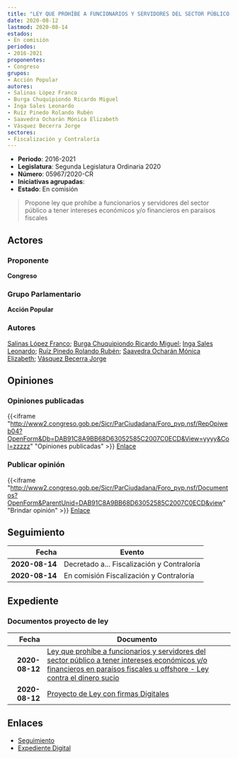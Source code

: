```yaml
---
title: "LEY QUE PROHÍBE A FUNCIONARIOS Y SERVIDORES DEL SECTOR PÚBLICO A TENER INTERESES ECONÓMICOS Y/O FINANCIEROS EN PARAÍSOS FISCALES U 'OFFSHORE'- LEY CONTRA EL DINERO SUCIO"
date: 2020-08-12
lastmod: 2020-08-14
estados:
- En comisión
periodos:
- 2016-2021
proponentes:
- Congreso
grupos:
- Acción Popular
autores:
- Salinas López Franco
- Burga Chuquipiondo Ricardo Miguel
- Inga Sales Leonardo
- Ruíz Pinedo Rolando Rubén
- Saavedra Ocharán Mónica Elizabeth
- Vásquez Becerra Jorge
sectores:
- Fiscalización y Contraloría
---
```

- **Periodo**: 2016-2021
- **Legislatura**: Segunda Legislatura Ordinaria 2020
- **Número**: 05967/2020-CR
- **Iniciativas agrupadas**: 
- **Estado**: En comisión

> Propone ley que prohíbe a funcionarios y servidores del sector público a tener intereses económicos y/o financieros en paraísos fiscales


## Actores

### Proponente

**Congreso**

### Grupo Parlamentario

**Acción Popular**

### Autores

[Salinas López Franco](mailto:mailto:fsalinas@congreso.gob.pe); [Burga Chuquipiondo Ricardo Miguel](mailto:mailto:rburga@congreso.gob.pe); [Inga Sales Leonardo](mailto:mailto:lingas@congreso.gob.pe); [Ruíz Pinedo Rolando Rubén](mailto:mailto:rruiz@congreso.gob.pe); [Saavedra Ocharán Mónica Elizabeth](mailto:mailto:msaavedra@congreso.gob.pe); [Vásquez Becerra Jorge](mailto:mailto:jvasquezb@congreso.gob.pe)

## Opiniones

### Opiniones publicadas

{{<iframe "http://www2.congreso.gob.pe/Sicr/ParCiudadana/Foro_pvp.nsf/RepOpiweb04?OpenForm&Db=DAB91C8A9BB68D63052585C2007C0ECD&View=yyyy&Col=zzzzz" "Opiniones publicadas" >}}
[Enlace](http://www2.congreso.gob.pe/Sicr/ParCiudadana/Foro_pvp.nsf/RepOpiweb04?OpenForm&Db=DAB91C8A9BB68D63052585C2007C0ECD&View=yyyy&Col=zzzzz)

### Publicar opinión

{{<iframe "http://www2.congreso.gob.pe/Sicr/ParCiudadana/Foro_pvp.nsf/Documentos?OpenForm&ParentUnid=DAB91C8A9BB68D63052585C2007C0ECD&view" "Brindar opinión" >}}
[Enlace](http://www2.congreso.gob.pe/Sicr/ParCiudadana/Foro_pvp.nsf/Documentos?OpenForm&ParentUnid=DAB91C8A9BB68D63052585C2007C0ECD&view)


## Seguimiento

| Fecha | Evento |
|------:|--------|
| **2020-08-14** | Decretado a... Fiscalización y Contraloría |
| **2020-08-14** | En comisión Fiscalización y Contraloría |

## Expediente

### Documentos proyecto de ley

| Fecha | Documento |
|------:|-----------|
| **2020-08-12** | [Ley que prohíbe a funcionarios y servidores del sector público a tener intereses económicos y/o financieros en paraísos fiscales u offshore - Ley contra el dinero sucio](http://www.leyes.congreso.gob.pe/Documentos/2016_2021/Proyectos_de_Ley_y_de_Resoluciones_Legislativas/PL05967-20200812.pdf) |
| **2020-08-12** | [Proyecto de Ley con firmas Digitales](http://www.leyes.congreso.gob.pe/Documentos/2016_2021/Proyectos_de_Ley_y_de_Resoluciones_Legislativas/Proyectos_Firmas_digitales/PL05967.pdf) |

## Enlaces

- [Seguimiento](http://www2.congreso.gob.pe/Sicr/TraDocEstProc/CLProLey2016.nsf/f7fff46988ca05b1052578e100829cc7/41c371f23fa44700052585c2008158ea?OpenDocument)
- [Expediente Digital](http://www2.congreso.gob.pe/Sicr/TraDocEstProc/CLProLey2016.nsf/f7fff46988ca05b1052578e100829cc7/41c371f23fa44700052585c2008158ea?OpenDocument&Click=05257FB7005EB655.eb71d0cf91d8294e05256cdf006b5706/$Body/0.1C6C)

